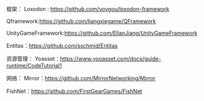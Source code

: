 框架：
Loxodon : https://github.com/vovgou/loxodon-framework

Qframework:https://github.com/liangxiegame/QFramework

UnityGameFramework:https://github.com/EllanJiang/UnityGameFramework

Entitas：https://github.com/sschmid/Entitas


资源管理：
Yoasset：https://www.yooasset.com/docs/guide-runtime/CodeTutorial1



网络：
Mirror：https://github.com/MirrorNetworking/Mirror

FishNet：https://github.com/FirstGearGames/FishNet
